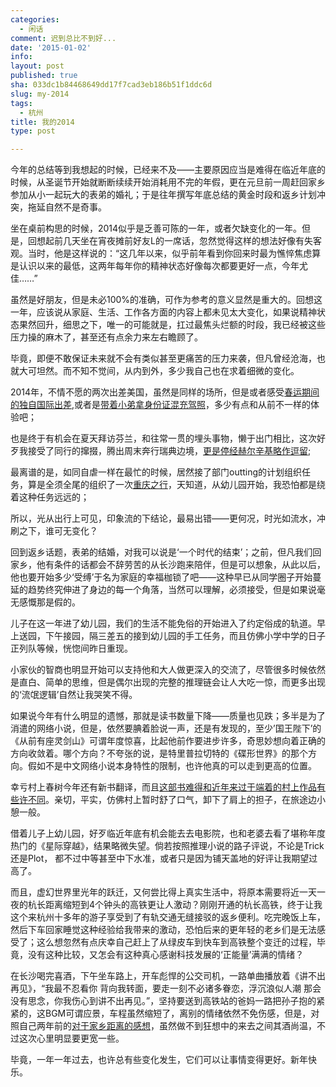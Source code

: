 ```yaml
---
categories:
  - 闲话
comment: 迟到总比不到好...
date: '2015-01-02'
info: 
layout: post
published: true
sha: 033dc1b84468649dd17f7cad3eb186b51f1ddc6d
slug: my-2014
tags:
  - 杭州
title: 我的2014
type: post

---
```




今年的总结等到我想起的时候，已经来不及——主要原因应当是难得在临近年底的时候，从圣诞节开始就断断续续开始消耗用不完的年假，更在元旦前一周赶回家乡参加从小一起玩大的表弟的婚礼；于是往年撰写年底总结的黄金时段和返乡计划冲突，拖延自然不是奇事。

坐在桌前构思的时候，2014似乎是乏善可陈的一年，或者欠缺变化的一年。但是，回想起前几天坐在宵夜摊前好友L的一席话，忽然觉得这样的想法好像有失客观。当时，他是这样说的：“这几年以来，似乎前年看到你回来时最为憔悴焦虑算是认识以来的最低，这两年每年你的精神状态好像每次都要更好一点，今年尤佳……”

虽然是好朋友，但是未必100%的准确，可作为参考的意义显然是重大的。回想这一年，应该说从家庭、生活、工作各方面的内容上都未见太大变化，如果说精神状态果然回升，细思之下，唯一的可能就是，扛过最焦头烂额的时段，我已经被这些压力操的麻木了，甚至还有点余力来左右瞻顾了。

毕竟，即便不敢保证未来就不会有类似甚至更痛苦的压力来袭，但凡曾经沧海，也就大可坦然。而不知不觉间，从内到外，多少我自己也在求着细微的变化。

2014年，不情不愿的两次出差美国，虽然是同样的场所，但是或者感受[春运期间的独自国际出差](http://mooninsky.net/trip-trial-things/),或者是[带着小弟拿身份证混充驾照](http://mooninsky.net/moonshine-037)，多少有点和从前不一样的体验吧；

也是终于有机会在夏天拜访芬兰，和往常一贯的埋头事物，懒于出门相比，这次好歹我接受了同行的撺掇，腾出周末奔行瑞典边境，[更是停经赫尔辛基略作逗留](http://mooninsky.net/trivial-points);

最离谱的是，如同自虐一样在最忙的时候，居然接了部门outting的计划组织任务，算是全须全尾的组织了一次[重庆之行](http://mooninsky.net/chongqin)，天知道，从幼儿园开始，我恐怕都是绕着这种任务远远的；

所以，光从出行上可见，印象流的下结论，最易出错——更何况，时光如流水，冲刷之下，谁可无变化？

回到返乡话题，表弟的结婚，对我可以说是‘一个时代的结束’；之前，但凡我们回家乡，他有条件的话都会不辞劳苦的从长沙跑来陪伴，但是可以想象，从此以后，他也要开始多少‘受缚’于名为家庭的幸福枷锁了吧——这种早已从同学圈子开始蔓延的趋势终究伸进了身边的每一个角落，当然可以理解，必须接受，但是如果说毫无感慨那是假的。

儿子在这一年进了幼儿园，我们的生活不能免俗的开始进入了约定俗成的轨道。早上送园，下午接园，隔三差五的接到幼儿园的手工任务，而且仿佛小学中学的日子正列队等候，恍惚间昨日重现。

小家伙的智商也明显开始可以支持他和大人做更深入的交流了，尽管很多时候依然是直白、简单的思维，但是偶尔出现的完整的推理链会让人大吃一惊，而更多出现的‘流氓逻辑’自然让我哭笑不得。

如果说今年有什么明显的遗憾，那就是读书数量下降——质量也见跌；多半是为了消遣的网络小说，但是，依然要腆着脸说一声，还是有发现的，至少’国王陛下’的《从前有座灵剑山》可谓年度惊喜，比起他前作要进步许多，奇思妙想向着正确的方向收敛着。哪个方向？不夸张的说，是特里普拉切特的《碟形世界》的那个方向。假如不是中文网络小说本身特性的限制，也许他真的可以走到更高的位置。

幸亏村上春树今年还有新书翻译，而且[这部书难得和近年来过于端着的村上作品有些许不同](http://mooninsky.net/duoqizuo-yu-xunlizhinian)。亲切，平实，仿佛村上暂时舒了口气，卸下了肩上的担子，在旅途边小憩一般。

借着儿子上幼儿园，好歹临近年底有机会能去去电影院，也和老婆去看了堪称年度热门的《星际穿越》，结果略微失望。倘若按照推理小说的路子评说，不论是Trick还是Plot， 都不过中等甚至中下水准，或者只是因为铺天盖地的好评让我期望过高了。

而且，虚幻世界里光年的跃迁，又何尝比得上真实生活中，将原本需要将近一天一夜的杭长距离缩短到4个钟头的高铁更让人激动？刚刚开通的杭长高铁，终于让我这个来杭州十多年的游子享受到了有轨交通无缝接驳的返乡便利。吃完晚饭上车，然后下车回家睡觉这种经验给我带来的激动，恐怕后来的更年轻的老乡们是无法感受了；这么想忽然有点庆幸自己赶上了从绿皮车到快车到高铁整个变迁的过程，毕竟，没有这种比较，又怎会有这种真心感谢科技发展的‘正能量’满满的情绪？

在长沙喝完喜酒，下午坐车路上，开车彪悍的公交司机，一路单曲播放着《讲不出再见》，“我最不忍看你 背向我转面，要走一刻不必诸多眷恋，浮沉浪似人潮 那会没有思念，你我伤心到讲不出再见。”，坚持要送到高铁站的爸妈一路把孙子抱的紧紧的，这BGM可谓应景，车程虽然缩短了，离别的情绪依然不免伤感，但是，对照自己两年前的[对于家乡距离的感想](http://mooninsky.net/going-home)，虽然做不到狂想中的来去之间其酒尚温，不过这次心里明显要更宽一些。

毕竟，一年一年过去，也许总有些变化发生，它们可以让事情变得更好。新年快乐。

